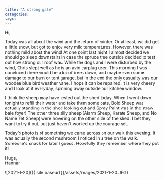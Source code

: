 ```yaml
---
title: "A strong gale"
categories:
tags:
---
```


Hi,

Today was all about the wind and the return of winter. Or at least, we did get a little snow, but got to enjoy very mild temperatures. However, there was nothing mild about the wind! At one point last night I almost decided we should go sleep downstairs in case the spruce tree outside decided to test out how strong our roof was. While the dogs and I were disturbed by the wind, Chris slept well as he is an avid earplug user. This morning I was convinced there would be a lot of trees down, and maybe even some damage to our barn or tent garage, but in the end the only casualty was our wooden blue bird weather vane. I hope it can be repaired. It is very cheery and I look at it everyday, spinning away outside our kitchen window.

I think the sheep may have tested out the shed today. When I went down tonight to refill their water and take them some oats, Bold Sheep was actually standing in the shed looking out and Spray Paint was in the straw bale foyer! The other three silly sheep (Alarm Sheep, Karate Sheep, and No Name Yet Sheep) were hovering on the other side of the shed. I bet they want to try it out, but just haven't worked up the courage yet. 

Today's photo is of something we came across on our walk this evening. It was actually the second mushroom I noticed in a tree on the walk. Someone's snack for later I guess. Hopefully they remember where they put it!

Hugs,<br />
Hannah

![2021-1-20]({{ site.baseurl }}/assets/images/2021-1-20.JPG)